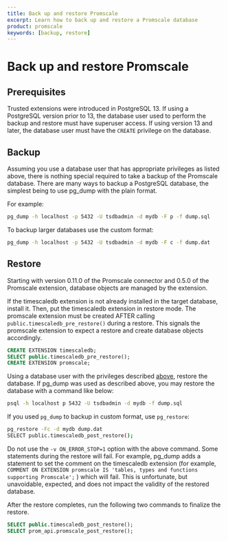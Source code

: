 ```yaml
---
title: Back up and restore Promscale
excerpt: Learn how to back up and restore a Promscale database
product: promscale
keywords: [backup, restore]
---
```


# Back up and restore Promscale

## Prerequisites

Trusted extensions were introduced in PostgreSQL 13. If using a PostgreSQL 
version prior to 13, the database user used to perform the backup and restore 
must have superuser access. If using version 13 and later, the database user 
must have the `CREATE` privilege on the database.

## Backup

Assuming you use a database user that has appropriate privileges as listed 
above, there is nothing special required to take a backup of the Promscale 
database. There are many ways to backup a PostgreSQL database, the simplest 
being to use pg_dump with the plain format.

For example:

```bash
pg_dump -h localhost -p 5432 -U tsdbadmin -d mydb -F p -f dump.sql
```
To backup larger databases use the custom format:

```bash
pg_dump -h localhost -p 5432 -U tsdbadmin -d mydb -F c -f dump.dat
```
## Restore

Starting with version 0.11.0 of the Promscale connector and 0.5.0 of the 
Promscale extension, database objects are managed by the extension.

If the timescaledb extension is not already installed in the target database, 
install it. Then, put the timescaledb extension in restore mode. The promscale 
extension must be created AFTER calling `public.timescaledb_pre_restore()` 
during a restore. This signals the promscale extension to expect a restore and 
create database objects accordingly.

```sql
CREATE EXTENSION timescaledb;
SELECT public.timescaledb_pre_restore();
CREATE EXTENSION promscale;
```

Using a database user with the privileges described [above](Prerequisites), 
restore the database. If pg_dump was used as described above, you may restore
the database with a command like below:

```bash
psql -h localhost p 5432 -U tsdbadmin -d mydb -f dump.sql
```
If you used `pg_dump` to backup in custom format, use `pg_restore`:
```bash
pg_restore -Fc -d mydb dump.dat
SELECT public.timescaledb_post_restore();
```

Do not use the `-v ON_ERROR_STOP=1` option with the above command. Some 
statements during the restore will fail. For example, pg_dump adds a statement
to set the comment on the timescaledb extension (for example,
`COMMENT ON EXTENSION promscale IS 'tables, types and functions supporting Promscale';`
) which will fail. This is unfortunate, but unavoidable, expected, and does not impact 
the validity of the restored database.

After the restore completes, run the following two commands to finalize the
restore.

```sql
SELECT public.timescaledb_post_restore();
SELECT prom_api.promscale_post_restore();
```
